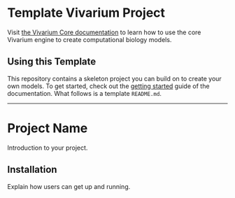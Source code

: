 # Template Vivarium Project

Visit [the Vivarium Core
documentation](https://vivarium-core.readthedocs.io/) to learn how to
use the core Vivarium engine to create computational biology models.

## Using this Template

This repository contains a skeleton project you can build on to create
your own models. To get started, check out the
[getting started](https://vivarium-core.rtfd.io/getting_started.html)
guide of the documentation. What follows is a template `README.md`.

<!--
TODO: Rename the `bioscrape` folder to something that makes sense for
your project.
-->

------------------------------------------------------------------------

# Project Name

<!--
TODO: Fill in your own project name
-->

Introduction to your project.

<!--
TODO: Fill in your own introduction.
-->

## Installation

Explain how users can get up and running.

<!--
TODO: Fill in your own installation instructions. This might be as
simple as:

```
pip install <your package name>
```
-->
